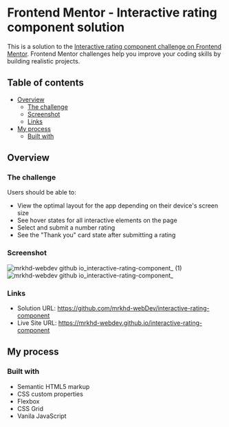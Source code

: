 # Frontend Mentor - Interactive rating component solution

This is a solution to the [Interactive rating component challenge on Frontend Mentor](https://www.frontendmentor.io/challenges/interactive-rating-component-koxpeBUmI). Frontend Mentor challenges help you improve your coding skills by building realistic projects. 

## Table of contents

- [Overview](#overview)
  - [The challenge](#the-challenge)
  - [Screenshot](#screenshot)
  - [Links](#links)
- [My process](#my-process)
  - [Built with](#built-with)

## Overview

### The challenge

Users should be able to:

- View the optimal layout for the app depending on their device's screen size
- See hover states for all interactive elements on the page
- Select and submit a number rating
- See the "Thank you" card state after submitting a rating

### Screenshot
![mrkhd-webdev github io_interactive-rating-component_ (1)](https://user-images.githubusercontent.com/85605446/202907572-e771613b-7996-4028-ae61-2eb3a10bd34c.png)
![mrkhd-webdev github io_interactive-rating-component_](https://user-images.githubusercontent.com/85605446/202907575-69f8b384-4dcf-49ee-8db8-dcc4e26bf42e.png)



### Links

- Solution URL: https://github.com/mrkhd-webDev/interactive-rating-component
- Live Site URL: https://mrkhd-webdev.github.io/interactive-rating-component

## My process

### Built with

- Semantic HTML5 markup
- CSS custom properties
- Flexbox
- CSS Grid
- Vanila JavaScript

